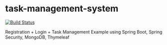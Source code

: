 # task-management-system
[![Build Status](https://travis-ci.org/Abraxelx/task-management-system.svg?branch=master)](https://travis-ci.org/Abraxelx/task-management-system)

Registration + Login + Task Management Example using Spring Boot, Spring Security, MongoDB, Thymeleaf
